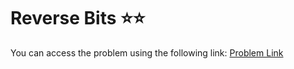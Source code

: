 # Reverse Bits ⭐⭐
You can access the problem using the following link: [Problem Link](https://leetcode.com/problems/reverse-bits/description/)